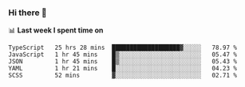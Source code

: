 ### Hi there 👋

<!--
**DBvc/DBvc** is a ✨ _special_ ✨ repository because its `README.md` (this file) appears on your GitHub profile.

Here are some ideas to get you started:

- 🔭 I’m currently working on ...
- 🌱 I’m currently learning ...
- 👯 I’m looking to collaborate on ...
- 🤔 I’m looking for help with ...
- 💬 Ask me about ...
- 📫 How to reach me: ...
- 😄 Pronouns: ...
- ⚡ Fun fact: ...
-->

📊 **Last week I spent time on**
<!--START_SECTION:waka-->
```text
TypeScript   25 hrs 28 mins  ███████████████████▓░░░░░   78.97 % 
JavaScript   1 hr 45 mins    █▒░░░░░░░░░░░░░░░░░░░░░░░   05.47 % 
JSON         1 hr 45 mins    █▒░░░░░░░░░░░░░░░░░░░░░░░   05.43 % 
YAML         1 hr 21 mins    █░░░░░░░░░░░░░░░░░░░░░░░░   04.23 % 
SCSS         52 mins         ▓░░░░░░░░░░░░░░░░░░░░░░░░   02.71 % 
```
<!--END_SECTION:waka-->
